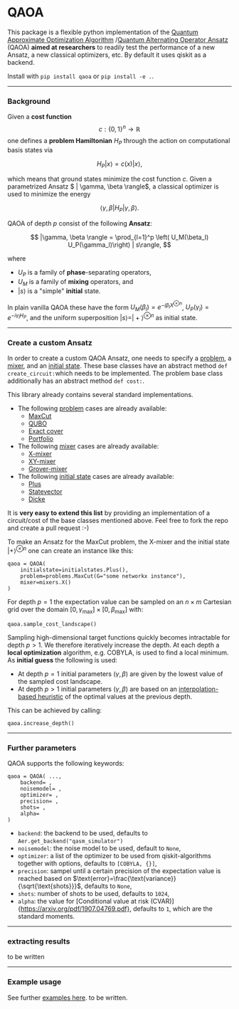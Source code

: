 # QAOA

This package is a flexible python implementation of the [Quantum Approximate Optimization Algorithm](https://arxiv.org/pdf/1411.4028.pdf) /[Quantum Alternating Operator Ansatz](https://arxiv.org/pdf/1709.03489.pdf)  (QAOA) **aimed at researchers** to readily test the performance of a new Ansatz, a new classical optimizers, etc. By default it uses qiskit as a backend.

Install with `pip install qaoa` or `pip install -e .`.

***
### Background
Given a **cost function** 
$$c: \lbrace 0, 1\rbrace^n \rightarrow \mathbb{R}$$
one defines a **problem Hamiltonian** $H_P$ through the action on computational basis states via

$$ H_P |x\rangle = c(x) |x\rangle,$$

which means that ground states minimize the cost function $c$.
Given a parametrized Ansatz $ | \gamma, \beta \rangle$, a classical optimizer is used to minimize the energy

$$ \langle \gamma, \beta | H_P | \gamma, \beta \rangle.$$

QAOA of depth $p$ consist of the following **Ansatz**:

$$ |\gamma, \beta \rangle = \prod_{l=1}^p \left( U_M(\beta_l) U_P(\gamma_l)\right) | s\rangle, $$

where

- $U_P$ is a family of **phase**-separating operators,
- $U_M$ is a family of **mixing** operators, and
- $|s\rangle$ is a "simple" **initial** state.

In plain vanilla QAOA these have the form
$U_M(\beta_l)=e^{-i\beta_l X^{\otimes n}}$,  $U_P(\gamma_l)=e^{-i\gamma_l H_P}$, and the uniform superposition $| s \rangle = |+\rangle^{\otimes n}$ as initial state.

***
### Create a custom Ansatz

In order to create a custom QAOA Ansatz, one needs to specify a [problem](qaoa/problems/base_problem.py), a [mixer](qaoa/mixers/base_mixer.py), and an [initial state](qaoa/initialstates/base_initialstate.py). These base classes have an abstract method `def create_circuit:`which needs to be implemented. The problem base class additionally has an abstract method `def cost:`.

This library already contains several standard implementations.

- The following [problem](qaoa/problems/base_problem.py) cases are already available:
	- [MaxCut](qaoa/problems/maxcut_problem.py)
	- [QUBO](qaoa/problems/qubo_problem.py)
	- [Exact cover](qaoa/problems/exactcover_problem.py)
	- [Portfolio](qaoa/problems/portfolio_problem.py)
- The following [mixer](qaoa/mixers/base_mixer.py) cases are already available:
	- [X-mixer](qaoa/mixers/x_mixer.py)
	- [XY-mixer](qaoa/mixers/xy_mixer.py)
	- [Grover-mixer](qaoa/mixers/grover_mixer.py)
- The following [initial state](qaoa/initialstates/base_initialstate.py) cases are already available:
	- [Plus](qaoa/initialstates/plus_initialstate.py)
	- [Statevector](qaoa/initialstates/statevector_initialstate.py)
	- [Dicke](qaoa/initialstates/dicke_initialstate.py)

It is **very easy to extend this list** by providing  an implementation of a circuit/cost of the base classes mentioned above. Feel free to fork the repo and create a pull request :-)

To make an Ansatz for the MaxCut problem, the X-mixer and the initial state $|+\rangle^{\otimes n}$  one can create an instance like this: 

	qaoa = QAOA(
		initialstate=initialstates.Plus(),
		problem=problems.MaxCut(G="some networkx instance"),
		mixer=mixers.X()
	)

For depth $p=1$ the expectation value can be sampled on an $n\times m$ Cartesian grid over the domain $[0,\gamma_\text{max}]\times[0,\beta_\text{max}]$ with:
		
	qaoa.sample_cost_landscape()
	
Sampling high-dimensional target functions quickly becomes intractable for depth $p>1$. We therefore iteratively increase the depth. At each depth a **local optimization** algorithm, e.g. COBYLA, is used to find a local minimum. As **initial guess** the following is used:

- At depth $p=1$ initial parameters $(\gamma, \beta)$ are given by the lowest value of the sampled cost landscape. 
- At depth $p>1$ initial parameters $(\gamma, \beta)$ are based on an [interpolation-based heuristic](https://arxiv.org/pdf/1812.01041.pdf) of the optimal values at the previous depth.

This can be achieved by calling:

	qaoa.increase_depth()


***
### Further parameters

QAOA supports the following keywords:

	qaoa = QAOA( ...,
		backend= ,
		noisemodel= ,
		optimizer= ,
		precision= ,
		shots= ,
		alpha=
	)

- `backend`: the backend to be used, defaults to `Aer.get_backend("qasm_simulator")`
- `noisemodel`: the noise model to be used, default to `None`,
- `optimizer`: a list of the optimizer to be used from qiskit-algorithms together with options, defaults to `[COBYLA, {}]`,
- `precision`: sampel until a certain precision of the expectation value is reached based on $\text{error}=\frac{\text{variance}}{\sqrt{\text{shots}}}$, defaults to `None`,
- `shots`: number of shots to be used, defaults to `1024`,
- `alpha`: the value for [Conditional value at risk (CVAR)]{https://arxiv.org/pdf/1907.04769.pdf}, defaults to `1`, which are the standard moments.

***
### extracting results

to be written

***
### Example usage

See further [examples here](examples/). to be written.
